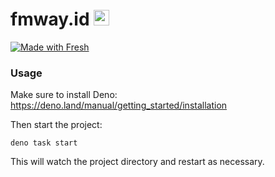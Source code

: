 <!-- date: Sel 13 Agu 2024 12:29:11 WIB -->
# fmway.id <img alt="" src="https://fmway.id/?image" width="25" />
[![Made with Fresh](https://fresh.deno.dev/fresh-badge.svg)](https://fresh.deno.dev)

### Usage

Make sure to install Deno: https://deno.land/manual/getting_started/installation

Then start the project:

```
deno task start
```

This will watch the project directory and restart as necessary.
